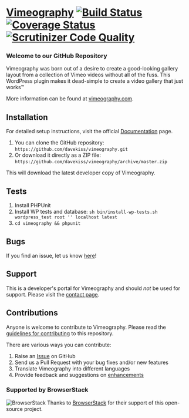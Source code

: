 # [Vimeography](http://vimeography.com) [![Build Status](https://secure.travis-ci.org/davekiss/vimeography.png?branch=master)](http://travis-ci.org/davekiss/vimeography) [![Coverage Status](https://coveralls.io/repos/davekiss/vimeography/badge.png)](https://coveralls.io/r/davekiss/vimeography) [![Scrutinizer Code Quality](https://scrutinizer-ci.com/g/davekiss/vimeography/badges/quality-score.png?b=master)](https://scrutinizer-ci.com/g/davekiss/vimeography/?branch=master) #

### Welcome to our GitHub Repository

Vimeography was born out of a desire to create a good-looking gallery layout from a collection of Vimeo videos without all of the fuss. This WordPress plugin makes it dead-simple to create a video gallery that just works&trade;

More information can be found at [vimeography.com](http://vimeography.com/).

## Installation ##

For detailed setup instructions, visit the official [Documentation](http://vimeography.com/help/guide) page.

1. You can clone the GitHub repository: `https://github.com/davekiss/vimeography.git`
2. Or download it directly as a ZIP file: `https://github.com/davekiss/vimeography/archive/master.zip`

This will download the latest developer copy of Vimeography.

## Tests ##

1. Install PHPUnit
2. Install WP tests and database: `sh bin/install-wp-tests.sh wordpress_test root '' localhost latest`
3. `cd vimeography && phpunit`

## Bugs ##
If you find an issue, let us know [here](https://github.com/davekiss/vimeography/issues?state=open)!

## Support ##
This is a developer's portal for Vimeography and should _not_ be used for support. Please visit the [contact page](https://vimeography.com/contact).

## Contributions ##
Anyone is welcome to contribute to Vimeography. Please read the [guidelines for contributing](https://github.com/davekiss/vimeography/blob/master/CONTRIBUTING.md) to this repository.

There are various ways you can contribute:

1. Raise an [Issue](https://github.com/davekiss/vimeography/issues) on GitHub
2. Send us a Pull Request with your bug fixes and/or new features
3. Translate Vimeography into different languages
4. Provide feedback and suggestions on [enhancements](https://github.com/davekiss/vimeography/issues?direction=desc&labels=Enhancement&page=1&sort=created&state=open)

### Supported by BrowserStack
![BrowserStack](https://cdn.rawgit.com/davekiss/vimeography/master/browserstack-logo.svg)
Thanks to [BrowserStack](https://browserstack.com/) for their support of this open-source project.